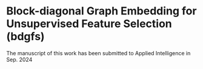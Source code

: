 # Block-diagonal Graph Embedding for Unsupervised Feature Selection (bdgfs)

The manuscript of this work has been submitted to Applied Intelligence in Sep. 2024
